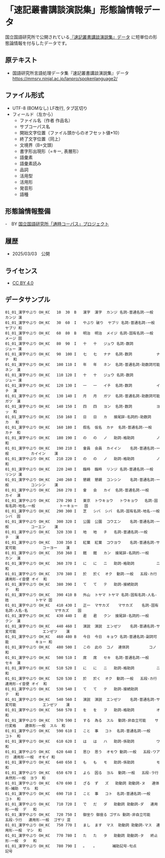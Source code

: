 # 「速記叢書講談演説集」形態論情報データ

国立国語研究所で公開されている[『速記叢書講談演説集』データ](https://mmsrv.ninjal.ac.jp/lanpro/spokenlanguage2/)
に短単位の形態論情報を付与したデータです。

## 原テキスト
- 国語研究所言語処理データ集『速記叢書講談演説集』データ https://mmsrv.ninjal.ac.jp/lanpro/spokenlanguage2/

## ファイル形式
- UTF-8 (BOMなし) LF改行, タブ区切り
- フィールド（左から）
  - ファイル名（作者 作品名）
  - サブコーパス名
  - 開始文字位置（ファイル頭からのオフセット値*10）
  - 終了文字位置（同上）
  - 文境界（B=文頭）
  - 書字形出現形（=キー, 表層形）
  - 語彙素
  - 語彙素読み
  - 品詞
  - 活用型
  - 活用形
  - 発音形
  - 語種

## 形態論情報整備
-　BY [国立国語研究所「通時コーパス」プロジェクト](https://www.ninjal.ac.jp/research/cr-project/project-4/diachronic-corpus/)

## 履歴
- 2025/03/03　公開

## ライセンス
- [CC BY 4.0](http://creativecommons.org/licenses/by/4.0/)

## データサンプル
```
01_01_漢字やぶり	OH_KC	10	30	B	漢字	漢字	カンジ	名詞-普通名詞-一般			カンジ	漢
01_01_漢字やぶり	OH_KC	30	60	I	やぶり	破り	ヤブリ	名詞-普通名詞-一般			ヤブリ	和
01_01_漢字やぶり	OH_KC	60	80	B	明治	明治	メイジ	名詞-固有名詞-一般			メージ	固
01_01_漢字やぶり	OH_KC	80	90	I	十	十	ジュウ	名詞-数詞			ジュー	漢
01_01_漢字やぶり	OH_KC	90	100	I	七	七	ナナ	名詞-数詞			ナナ	和
01_01_漢字やぶり	OH_KC	100	110	I	年	年	ネン	名詞-普通名詞-助数詞可能			ネン	漢
01_01_漢字やぶり	OH_KC	110	120	I	十	十	ジュウ	名詞-数詞			ジュー	漢
01_01_漢字やぶり	OH_KC	120	130	I	一	一	イチ	名詞-数詞			イチ	漢
01_01_漢字やぶり	OH_KC	130	140	I	月	月	ガツ	名詞-普通名詞-助数詞可能			ガツ	漢
01_01_漢字やぶり	OH_KC	140	150	I	四	四	ヨン	名詞-数詞			ヨッ	和
01_01_漢字やぶり	OH_KC	150	160	I	日	日	カ	接尾辞-名詞的-助数詞			カ	和
01_01_漢字やぶり	OH_KC	160	180	I	假名	仮名	カナ	名詞-普通名詞-一般			カナ	和
01_01_漢字やぶり	OH_KC	180	190	I	の	の	ノ	助詞-格助詞			ノ	和
01_01_漢字やぶり	OH_KC	190	210	I	會員	会員	カイイン	名詞-普通名詞-一般			カイイン	漢
01_01_漢字やぶり	OH_KC	210	220	I	の	の	ノ	助詞-格助詞			ノ	和
01_01_漢字やぶり	OH_KC	220	240	I	臨時	臨時	リンジ	名詞-普通名詞-一般			リンジ	漢
01_01_漢字やぶり	OH_KC	240	260	I	懇親	懇親	コンシン	名詞-普通名詞-一般			コンシン	漢
01_01_漢字やぶり	OH_KC	260	270	I	會	会	カイ	名詞-普通名詞-一般			カイ	漢
01_01_漢字やぶり	OH_KC	270	290	I	東京	トウキョウ	トウキョウ	名詞-固有名詞-地名-一般			トーキョー	固
01_01_漢字やぶり	OH_KC	290	300	I	芝	シバ	シバ	名詞-固有名詞-地名-一般			シバ	固
01_01_漢字やぶり	OH_KC	300	320	I	公園	公園	コウエン	名詞-普通名詞-一般			コーエン	漢
01_01_漢字やぶり	OH_KC	320	330	I	地	地	チ	名詞-普通名詞-一般			チ	漢
01_01_漢字やぶり	OH_KC	330	350	I	紅葉	紅葉	コウヨウ	名詞-普通名詞-サ変可能			コーヨー	漢
01_01_漢字やぶり	OH_KC	350	360	I	館	館	カン	接尾辞-名詞的-一般			カン	漢
01_01_漢字やぶり	OH_KC	360	370	I	に	に	ニ	助詞-格助詞			ニ	和
01_01_漢字やぶり	OH_KC	370	380	I	於	於く	オク	動詞-一般	五段-カ行	連用形-イ音便	オイ	和
01_01_漢字やぶり	OH_KC	380	390	I	て	て	テ	助詞-接続助詞			テ	和
01_01_漢字やぶり	OH_KC	390	410	B	外山	トヤマ	トヤマ	名詞-固有名詞-人名-姓			トヤマ	固
01_01_漢字やぶり	OH_KC	410	430	I	正一	マサカズ	マサカズ	名詞-固有名詞-人名-名			マサカズ	固
01_01_漢字やぶり	OH_KC	430	440	I	君	君	クン	接尾辞-名詞的-一般			クン	漢
01_01_漢字やぶり	OH_KC	440	460	I	演説	演説	エンゼツ	名詞-普通名詞-サ変可能			エンゼツ	漢
01_01_漢字やぶり	OH_KC	460	480	B	今日	今日	キョウ	名詞-普通名詞-副詞可能			キョー	和
01_01_漢字やぶり	OH_KC	480	500	I	この	此の	コノ	連体詞			コノ	和
01_01_漢字やぶり	OH_KC	500	510	I	席	席	セキ	名詞-普通名詞-一般			セキ	漢
01_01_漢字やぶり	OH_KC	510	520	I	に	に	ニ	助詞-格助詞			ニ	和
01_01_漢字やぶり	OH_KC	520	530	I	於	於く	オク	動詞-一般	五段-カ行	連用形-イ音便	オイ	和
01_01_漢字やぶり	OH_KC	530	540	I	て	て	テ	助詞-接続助詞			テ	和
01_01_漢字やぶり	OH_KC	540	560	I	演説	演説	エンゼツ	名詞-普通名詞-サ変可能			エンゼツ	漢
01_01_漢字やぶり	OH_KC	560	570	I	を	を	ヲ	助詞-格助詞			オ	和
01_01_漢字やぶり	OH_KC	570	590	I	する	為る	スル	動詞-非自立可能	サ行変格	連体形-一般	スル	和
01_01_漢字やぶり	OH_KC	590	610	I	こと	事	コト	名詞-普通名詞-一般			コト	和
01_01_漢字やぶり	OH_KC	610	620	I	は	は	ハ	助詞-係助詞			ワ	和
01_01_漢字やぶり	OH_KC	620	640	I	思ひ	思う	オモウ	動詞-一般	五段-ワア行	連用形-一般	オモイ	和
01_01_漢字やぶり	OH_KC	640	650	I	も	も	モ	助詞-係助詞			モ	和
01_01_漢字やぶり	OH_KC	650	670	I	よら	因る	ヨル	動詞-一般	五段-ラ行	未然形-一般	ヨラ	和
01_01_漢字やぶり	OH_KC	670	690	I	ざる	ず	ズ	助動詞	助動詞-ヌ	連体形-補助	ザル	和
01_01_漢字やぶり	OH_KC	690	710	I	こと	事	コト	名詞-普通名詞-一般			コト	和
01_01_漢字やぶり	OH_KC	710	720	I	で	だ	ダ	助動詞	助動詞-ダ	連用形-一般	デ	和
01_01_漢字やぶり	OH_KC	720	750	I	御坐り	御座る	ゴザル	動詞-非自立可能	五段-ラ行	連用形-一般	ゴザリ	混
01_01_漢字やぶり	OH_KC	750	770	I	まし	ます	マス	助動詞	助動詞-マス	連用形-一般	マシ	和
01_01_漢字やぶり	OH_KC	770	780	I	た	た	タ	助動詞	助動詞-タ	終止形-一般	タ	和
01_01_漢字やぶり	OH_KC	780	790	I	。	。		補助記号-句点				記号
```
